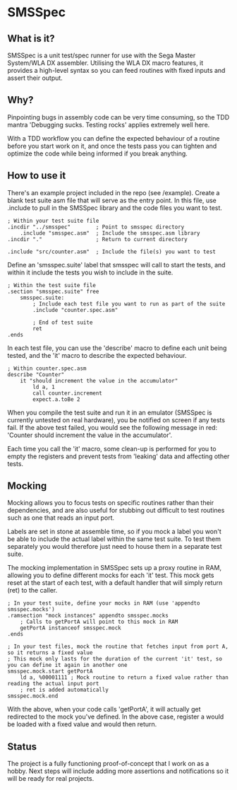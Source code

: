 # SMSSpec

## What is it?
SMSSpec is a unit test/spec runner for use with the Sega Master System/WLA DX assembler. Utilising the WLA DX macro features, it provides a high-level syntax so you can feed routines with fixed inputs and assert their output.

## Why?
Pinpointing bugs in assembly code can be very time consuming, so the TDD mantra 'Debugging sucks. Testing rocks' applies extremely well here.

With a TDD workflow you can define the expected behaviour of a routine before you start work on it, and once the tests pass you can tighten and optimize the code while being informed if you break anything.

## How to use it
There's an example project included in the repo (see /example). Create a blank test suite asm file that will serve as the entry point. In this file, use .include to pull in the SMSSpec library and the code files you want to test.

    ; Within your test suite file
    .incdir "../smsspec"        ; Point to smsspec directory
        .include "smsspec.asm"  ; Include the smsspec.asm library
    .incdir "."                 ; Return to current directory

    .include "src/counter.asm"  ; Include the file(s) you want to test

Define an 'smsspec.suite' label that smsspec will call to start the tests, and within it include the tests you wish to include in the suite.

    ; Within the test suite file
    .section "smsspec.suite" free
        smsspec.suite:
            ; Include each test file you want to run as part of the suite
            .include "counter.spec.asm"

            ; End of test suite
            ret
    .ends

In each test file, you can use the 'describe' macro to define each unit being tested, and the 'it' macro to describe the expected behaviour.

    ; Within counter.spec.asm
    describe "Counter"
        it "should increment the value in the accumulator"
            ld a, 1
            call counter.increment
            expect.a.toBe 2

When you compile the test suite and run it in an emulator (SMSSpec is currently untested on real hardware), you be notified on screen if any tests fail. If the above test failed, you would see the following message in red: 'Counter should increment the value in the accumulator'.

Each time you call the 'it' macro, some clean-up is performed for you to empty the registers and prevent tests from 'leaking' data and affecting other tests.

## Mocking
Mocking allows you to focus tests on specific routines rather than their dependencies, and are also useful for stubbing out difficult to test routines such as one that reads an input port.

Labels are set in stone at assemble time, so if you mock a label you won't be able to include the actual label within the same test suite. To test them separately you would therefore just need to house them in a separate test suite.

The mocking implementation in SMSSpec sets up a proxy routine in RAM, allowing you to define different mocks for each 'it' test. This mock gets reset at the start of each test, with a default handler that will simply return (ret) to the caller.

    ; In your test suite, define your mocks in RAM (use 'appendto smsspec.mocks')
    .ramsection "mock instances" appendto smsspec.mocks
        ; Calls to getPortA will point to this mock in RAM
        getPortA instanceof smsspec.mock
    .ends

    ; In your test files, mock the routine that fetches input from port A, so it returns a fixed value
    ; This mock only lasts for the duration of the current 'it' test, so you can define it again in another one
    smsspec.mock.start getPortA
        ld a, %00001111 ; Mock routine to return a fixed value rather than reading the actual input port
        ; ret is added automatically
    smsspec.mock.end

With the above, when your code calls 'getPortA', it will actually get redirected to the mock you've defined. In the above case, register a would be loaded with a fixed value and would then return.

## Status
The project is a fully functioning proof-of-concept that I work on as a hobby. Next steps will include adding more assertions and notifications so it will be ready for real projects.
